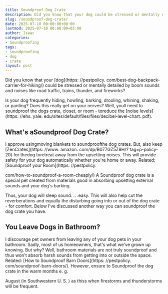 ```yaml
---
title: Soundproof Dog Crate
description: Did you know that your dog could be stressed or mentally detailed by boom sounds and noises like road traffic, trains, thunder, and fireworks? Is your dog...
slug: /soundproof-dog-crate/
date: 2025-07-10 00:00:00+00:00
lastmod: 2025-07-10 00:00:00+03:00
author: Isaac
categories:
- Soundproofing
tags:
- soundproofing
- dog
- crate
layout: post
---
```


Did you know that your [dog](https: //pestpolicy. com/best-dog-backpack-carrier-for-hiking/) could be stressed or mentally detailed by boom sounds and noises like road traffic, trains, thunder, and fireworks?

Is your dog frequently hiding, howling, barking, drooling, whining, shaking, or panting? Does this really get on your nerves? Well, youll need to soundproof the dogs crate, closet, or room - toreduce the [noise levels](https: //ehs. yale. edu/sites/default/files/files/decibel-level-chart. pdf).

##  What's aSoundproof Dog Crate?

I approve usingmoving blankets to soundproofthe dog crates. But, also keep [ZenCrates](https: //www. amazon. com/dp/B077GZ5Z8H/? tag=p-policy-20) for thedog toretreat away from the upsetting noises. This will provide safety for your dog automatically whether you're home or away. Related: [Soundproof your Room](https: //pestpolicy.

com/how-to-soundproof-a-room-cheaply/) A Soundproof dog crate is a special pet created from materials good in absorbing upsetting external sounds and your dog's barking.

Thus, your dog will sleep sound. .. .easy. This will also help cut the reverberations and equally the disturbing going into or out of the dog crate - for comfort. Below I've discussed another way you can soundproof the dog crate you have.

##  You Leave Dogs in Bathroom?

I discourage pet owners from leaving any of your dog pets in your bathroom. Sadly, most of us homeowners, that's what we've grown up knowing. But why? Well, bathroom materials are not truly soundproof and thus won't absorb harsh sounds from getting into or outside the space. Related: [How to Soundproof Barn Doors](https: //pestpolicy. com/soundproof-barn-doors/). However, ensure to Soundproof the dog crate in the warm months e. g.

August (in Southwestern U. S. ) as thiss when firestorms and thunderstorms will be frequent.
